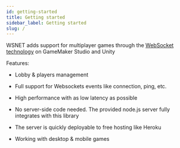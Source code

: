 ```yaml
---
id: getting-started
title: Getting started
sidebar_label: Getting started
slug: /
---
```


WSNET adds support for multiplayer games through the [WebSocket technology](https://en.wikipedia.org/wiki/WebSocket) on GameMaker Studio and Unity

Features:

- Lobby & players management

- Full support for Websockets events like connection, ping, etc.

- High performance with as low latency as possible

- No server-side code needed. The provided node.js server fully integrates with this library

- The server is quickly deployable to free hosting like Heroku

- Working with desktop & mobile games
